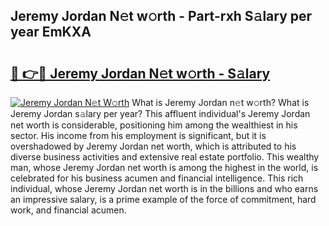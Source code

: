 ## Jeremy Jordan N𝚎t w𝚘rth - Part-rxh S𝚊lary per year EmKXA

# <h2><a href="http://gc2mnt.nevu.top/?p=Jeremy+Jordan">🔗 👉🔴 Jeremy Jordan N𝚎t w𝚘rth - S𝚊lary</a></h2>

[![Jeremy Jordan N𝚎t W𝚘rth](https://i.imgur.com/Oavwk0R.jpeg)](http://gc2mnt.nevu.top/?p=Jeremy+Jordan)
What is Jeremy Jordan n𝚎t w𝚘rth? What is Jeremy Jordan s𝚊lary per year?
This affluent individual's Jeremy Jordan net worth is considerable, positioning him among the wealthiest in his sector. His income from his employment is significant, but it is overshadowed by Jeremy Jordan net worth, which is attributed to his diverse business activities and extensive real estate portfolio. This wealthy man, whose Jeremy Jordan net worth is among the highest in the world, is celebrated for his business acumen and financial intelligence. This rich individual, whose Jeremy Jordan net worth is in the billions and who earns an impressive salary, is a prime example of the force of commitment, hard work, and financial acumen.
